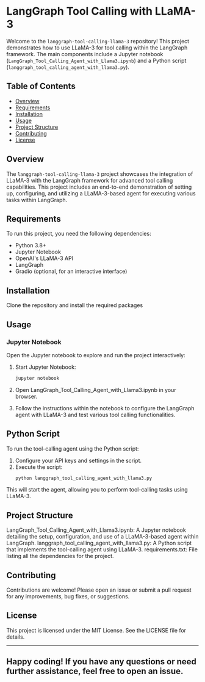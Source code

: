 # LangGraph Tool Calling with LLaMA-3

Welcome to the `langgraph-tool-calling-llama-3` repository! This project demonstrates how to use LLaMA-3 for tool calling within the LangGraph framework. The main components include a Jupyter notebook (`LangGraph_Tool_Calling_Agent_with_Llama3.ipynb`) and a Python script (`langgraph_tool_calling_agent_with_llama3.py`).

## Table of Contents

- [Overview](#overview)
- [Requirements](#requirements)
- [Installation](#installation)
- [Usage](#usage)
- [Project Structure](#project-structure)
- [Contributing](#contributing)
- [License](#license)
## Overview

The `langgraph-tool-calling-llama-3` project showcases the integration of LLaMA-3 with the LangGraph framework for advanced tool calling capabilities. This project includes an end-to-end demonstration of setting up, configuring, and utilizing a LLaMA-3-based agent for executing various tasks within LangGraph.

## Requirements

To run this project, you need the following dependencies:

- Python 3.8+
- Jupyter Notebook
- OpenAI's LLaMA-3 API
- LangGraph
- Gradio (optional, for an interactive interface)

## Installation
Clone the repository and install the required packages

## Usage
### Jupyter Notebook
Open the Jupyter notebook to explore and run the project interactively:

1. Start Jupyter Notebook:
    ```bash
    jupyter notebook

2. Open LangGraph_Tool_Calling_Agent_with_Llama3.ipynb in your browser.

3. Follow the instructions within the notebook to configure the LangGraph   
    agent with LLaMA-3 and test various tool calling functionalities.

## Python Script
To run the tool-calling agent using the Python script:

1. Configure your API keys and settings in the script.
2. Execute the script:
    ```bash
    python langgraph_tool_calling_agent_with_llama3.py

This will start the agent, allowing you to perform tool-calling tasks using LLaMA-3.

## Project Structure
LangGraph_Tool_Calling_Agent_with_Llama3.ipynb: A Jupyter notebook detailing the setup, configuration, and use of a LLaMA-3-based agent within LangGraph.
langgraph_tool_calling_agent_with_llama3.py: A Python script that implements the tool-calling agent using LLaMA-3.
requirements.txt: File listing all the dependencies for the project.
## Contributing
Contributions are welcome! Please open an issue or submit a pull request for any improvements, bug fixes, or suggestions.

## License
This project is licensed under the MIT License. See the LICENSE file for details.


---
Happy coding! If you have any questions or need further assistance, feel free to open an issue.
---

